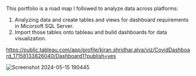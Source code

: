 This portfolio is a road map I followed to analyze data across platforms:
1. Analyzing data and create tables and views for dashboard requirements in Micorsoft SQL Server.
2. Import those tables onto tableau and build dashboards for data visualization.

https://public.tableau.com/app/profile/kiran.shridhar.alva/viz/CovidDashboard_17158133826040/Dashboard1?publish=yes


![Screenshot 2024-05-15 190445](https://github.com/kiyaalva/Portfolio/assets/81363514/f82b85ff-91bb-4b06-bef0-fb4195952efa)


